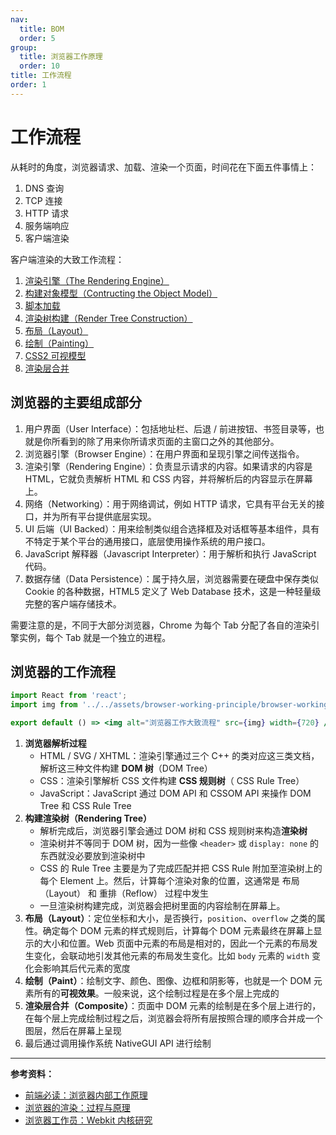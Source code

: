 ```yaml
---
nav:
  title: BOM
  order: 5
group:
  title: 浏览器工作原理
  order: 10
title: 工作流程
order: 1
---
```


# 工作流程

从耗时的角度，浏览器请求、加载、渲染一个页面，时间花在下面五件事情上：

1. DNS 查询
2. TCP 连接
3. HTTP 请求
4. 服务端响应
5. 客户端渲染

客户端渲染的大致工作流程：

1. [渲染引擎（The Rendering Engine）](the-rendering-engine.md)
2. [构建对象模型（Contructing the Object Model）](constructing-the-object-model.md)
3. [脚本加载](script-loads.md)
4. [渲染树构建（Render Tree Construction）](render-tree-construction.md)
5. [布局（Layout）](layout.md)
6. [绘制（Painting）](painting.md)
7. [CSS2 可视模型](css2-visual-module.md)
8. [渲染层合并](composite.md)

## 浏览器的主要组成部分

1. 用户界面（User Interface）：包括地址栏、后退 / 前进按钮、书签目录等，也就是你所看到的除了用来你所请求页面的主窗口之外的其他部分。
2. 浏览器引擎（Browser Engine）：在用户界面和呈现引擎之间传送指令。
3. 渲染引擎（Rendering Engine）：负责显示请求的内容。如果请求的内容是 HTML，它就负责解析 HTML 和 CSS 内容，并将解析后的内容显示在屏幕上。
4. 网络（Networking）：用于网络调试，例如 HTTP 请求，它具有平台无关的接口，并为所有平台提供底层实现。
5. UI 后端（UI Backed）：用来绘制类似组合选择框及对话框等基本组件，具有不特定于某个平台的通用接口，底层使用操作系统的用户接口。
6. JavaScript 解释器（Javascript Interpreter）：用于解析和执行 JavaScript 代码。
7. 数据存储（Data Persistence）：属于持久层，浏览器需要在硬盘中保存类似 Cookie 的各种数据，HTML5 定义了 Web Database 技术，这是一种轻量级完整的客户端存储技术。

需要注意的是，不同于大部分浏览器，Chrome 为每个 Tab 分配了各自的渲染引擎实例，每个 Tab 就是一个独立的进程。

## 浏览器的工作流程

```jsx | inline
import React from 'react';
import img from '../../assets/browser-working-principle/browser-working-process.jpg';

export default () => <img alt="浏览器工作大致流程" src={img} width={720} />;
```

1. **浏览器解析过程**
   - HTML / SVG / XHTML：渲染引擎通过三个 C++ 的类对应这三类文档，解析这三种文件构建 **DOM 树**（DOM Tree）
   - CSS：渲染引擎解析 CSS 文件构建 **CSS 规则树**（ CSS Rule Tree）
   - JavaScript：JavaScript 通过 DOM API 和 CSSOM API 来操作 DOM Tree 和 CSS Rule Tree
2. **构建渲染树（Rendering Tree）**
   - 解析完成后，浏览器引擎会通过 DOM 树和 CSS 规则树来构造**渲染树**
   - 渲染树并不等同于 DOM 树，因为一些像 `<header>` 或 `display: none` 的东西就没必要放到渲染树中
   - CSS 的 Rule Tree 主要是为了完成匹配并把 CSS Rule 附加至渲染树上的每个 Element 上。然后，计算每个渲染对象的位置，这通常是 布局（Layout） 和 重排（Reflow） 过程中发生
   - 一旦渲染树构建完成，浏览器会把树里面的内容绘制在屏幕上。
3. **布局（Layout）**：定位坐标和大小，是否换行，`position`、`overflow` 之类的属性。确定每个 DOM 元素的样式规则后，计算每个 DOM 元素最终在屏幕上显示的大小和位置。Web 页面中元素的布局是相对的，因此一个元素的布局发生变化，会联动地引发其他元素的布局发生变化。比如 `body` 元素的 `width` 变化会影响其后代元素的宽度
4. **绘制（Paint）**：绘制文字、颜色、图像、边框和阴影等，也就是一个 DOM 元素所有的**可视效果**。一般来说，这个绘制过程是在多个层上完成的
5. **渲染层合并（Composite）**：页面中 DOM 元素的绘制是在多个层上进行的，在每个层上完成绘制过程之后，浏览器会将所有层按照合理的顺序合并成一个图层，然后在屏幕上呈现
6. 最后通过调用操作系统 NativeGUI API 进行绘制

---

**参考资料：**

- [前端必读：浏览器内部工作原理](https://www.cnblogs.com/wjlog/p/5744753.html#chapter8)
- [浏览器的渲染：过程与原理](https://zhuanlan.zhihu.com/p/29418126)
- [浏览器工作员：Webkit 内核研究](https://juejin.im/entry/5a9a379af265da239d48c027)